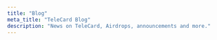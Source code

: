```yaml
---
title: "Blog"
meta_title: "TeleCard Blog"
description: "News on TeleCard, Airdrops, announcements and more."
---
```


